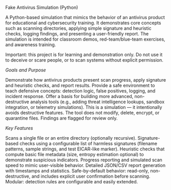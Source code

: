 Fake Antivirus Simulation (Python)

A Python-based simulation that mimics the behavior of an antivirus product for educational and cybersecurity training. It demonstrates core concepts such as scanning directories, applying simple signature and heuristic checks, logging findings, and presenting a user-friendly report. The simulation is intended for classroom demos, red-team/blue-team exercises, and awareness training.

Important: this project is for learning and demonstration only. Do not use it to deceive or scare people, or to scan systems without explicit permission.

*Goals and Purpose*

Demonstrate how antivirus products present scan progress, apply signature and heuristic checks, and report results.
Provide a safe environment to teach defensive concepts: detection logic, false positives, logging, and incident response.
Offer a basis for building more advanced, non-destructive analysis tools (e.g., adding threat intelligence lookups, sandbox integration, or telemetry simulations).
This is a simulation — it intentionally avoids destructive features. The tool does not modify, delete, encrypt, or quarantine files. Findings are flagged for review only.

*Key Features*

Scans a single file or an entire directory (optionally recursive).
Signature-based checks using a configurable list of harmless signatures (filename patterns, sample strings, and test EICAR-like marker).
Heuristic checks that compute basic file metadata (size, entropy estimation optional) to demonstrate suspicious indicators.
Progress reporting and simulated scan speed to mimic user-visible behavior.
Detailed JSON/CSV report generation with timestamps and statistics.
Safe-by-default behavior: read-only, non-destructive, and includes explicit user confirmation before scanning.
Modular: detection rules are configurable and easily extended.
